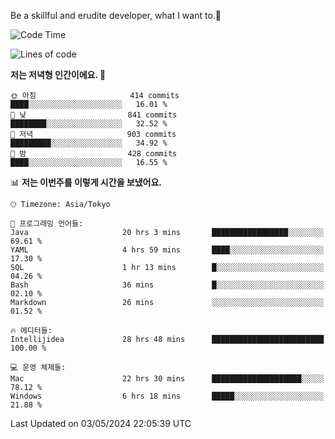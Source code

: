 Be a skillful and erudite developer, what I want to.👶

<!--START_SECTION:waka-->
![Code Time](http://img.shields.io/badge/Code%20Time-768%20hrs%2045%20mins-blue)

![Lines of code](https://img.shields.io/badge/%EC%A0%80%EB%8A%94%20%EC%97%AC%ED%83%9C%EA%B9%8C%EC%A7%80%20-1.7%20million%20%EC%A4%84%EC%9D%98%20%EC%BD%94%EB%93%9C%EB%A5%BC%20%EC%9E%91%EC%84%B1%ED%96%88%EC%96%B4%EC%9A%94.-blue)

**저는 저녁형 인간이에요. 🦉** 

```text
🌞 아침                     414 commits         ████░░░░░░░░░░░░░░░░░░░░░   16.01 % 
🌆 낮　                     841 commits         ████████░░░░░░░░░░░░░░░░░   32.52 % 
🌃 저녁                     903 commits         █████████░░░░░░░░░░░░░░░░   34.92 % 
🌙 밤　                     428 commits         ████░░░░░░░░░░░░░░░░░░░░░   16.55 % 
```


📊 **저는 이번주를 이렇게 시간을 보냈어요.** 

```text
🕑︎ Timezone: Asia/Tokyo

💬 프로그래밍 언어들: 
Java                     20 hrs 3 mins       █████████████████░░░░░░░░   69.61 % 
YAML                     4 hrs 59 mins       ████░░░░░░░░░░░░░░░░░░░░░   17.30 % 
SQL                      1 hr 13 mins        █░░░░░░░░░░░░░░░░░░░░░░░░   04.26 % 
Bash                     36 mins             █░░░░░░░░░░░░░░░░░░░░░░░░   02.10 % 
Markdown                 26 mins             ░░░░░░░░░░░░░░░░░░░░░░░░░   01.52 % 

🔥 에디터들: 
Intellijidea             28 hrs 48 mins      █████████████████████████   100.00 % 

💻 운영 체제들: 
Mac                      22 hrs 30 mins      ████████████████████░░░░░   78.12 % 
Windows                  6 hrs 18 mins       █████░░░░░░░░░░░░░░░░░░░░   21.88 % 
```


 Last Updated on 03/05/2024 22:05:39 UTC
<!--END_SECTION:waka-->
